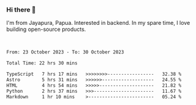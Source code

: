### Hi there 👋

I'm from Jayapura, Papua. Interested in backend. In my spare time, I love building open-source products.

<br>

 
 <!--START_SECTION:waka-->

```txt
From: 23 October 2023 - To: 30 October 2023

Total Time: 22 hrs 30 mins

TypeScript   7 hrs 17 mins   >>>>>>>>-----------------   32.38 %
Astro        5 hrs 31 mins   >>>>>>-------------------   24.55 %
HTML         4 hrs 54 mins   >>>>>--------------------   21.82 %
Python       2 hrs 37 mins   >>>----------------------   11.67 %
Markdown     1 hr 10 mins    >------------------------   05.24 %
```

<!--END_SECTION:waka-->

